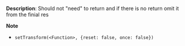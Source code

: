 __Description__: Should not "need" to return and if there is no return omit it from the finial res

__Note__

+ `setTransform(<Function>, {reset: false, once: false})`